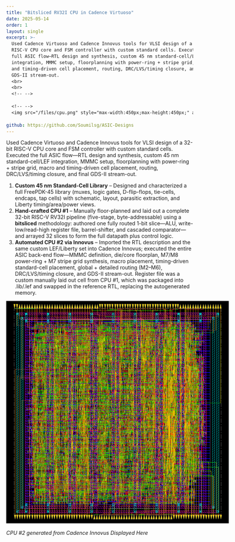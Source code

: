 ```yaml
---
title: "Bitsliced RV32I CPU in Cadence Virtuoso"
date: 2025-05-14
order: 1
layout: single
excerpt: >-
  Used Cadence Virtuoso and Cadence Innovus tools for VLSI design of a 32-bit
  RISC-V CPU core and FSM controller with custom standard cells. Executed the
  full ASIC flow—RTL design and synthesis, custom 45 nm standard-cell/LEF
  integration, MMMC setup, floorplanning with power-ring + stripe grid, macro
  and timing-driven cell placement, routing, DRC/LVS/timing closure, and final
  GDS-II stream-out.
  <br>
  <br>
  <!-- -->

  <!-- -->
  <img src="/files/cpu.png" style="max-width:450px;max-height:450px;" alt="GDS view">

github: https://github.com/Soumilsg/ASIC-Designs
---
```


Used Cadence Virtuoso and Cadence Innovus tools for VLSI design of a 32-bit
  RISC-V CPU core and FSM controller with custom standard cells. Executed the
  full ASIC flow—RTL design and synthesis, custom 45 nm standard-cell/LEF
  integration, MMMC setup, floorplanning with power-ring + stripe grid, macro
  and timing-driven cell placement, routing, DRC/LVS/timing closure, and final
  GDS-II stream-out.  

1. **Custom 45 nm Standard-Cell Library** – Designed and characterized a full FreePDK-45 library (muxes, logic gates, D-flip-flops, tie-cells, endcaps, tap cells) with schematic, layout, parasitic extraction, and Liberty timing/area/power views.
2. **Hand-crafted CPU #1** – Manually floor-planned and laid out a complete 32-bit RISC-V RV32I pipeline (five-stage, byte-addressable) using a **bitsliced** methodology: authored one fully routed 1-bit slice—ALU, write-low/read-high register file, barrel-shifter, and cascaded comparator—and arrayed 32 slices to form the full datapath plus control logic.
3. **Automated CPU #2 via Innovus** – Imported the RTL description and the same custom LEF/Liberty set into Cadence Innovus; executed the entire ASIC back-end flow—MMMC definition, die/core floorplan, M7/M8 power-ring + M7 stripe grid synthesis, macro placement, timing-driven standard-cell placement, global + detailed routing (M2–M6), DRC/LVS/timing closure, and GDS-II stream-out. Register file was a custom manually laid out cell from CPU #1, which was packaged into .lib/.lef and swapped in the reference RTL, replacing the autogenerated memory.

<img src="/files/cpu.png" style="max-width:600px;max-height:600px;" alt="GDS view">

*CPU #2 generated from Cadence Innovus Displayed Here* 